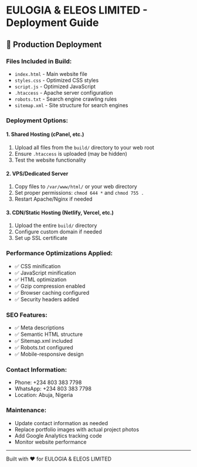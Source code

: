 # EULOGIA & ELEOS LIMITED - Deployment Guide

## 🚀 Production Deployment

### Files Included in Build:
- `index.html` - Main website file
- `styles.css` - Optimized CSS styles
- `script.js` - Optimized JavaScript
- `.htaccess` - Apache server configuration
- `robots.txt` - Search engine crawling rules
- `sitemap.xml` - Site structure for search engines

### Deployment Options:

#### 1. Shared Hosting (cPanel, etc.)
1. Upload all files from the `build/` directory to your web root
2. Ensure `.htaccess` is uploaded (may be hidden)
3. Test the website functionality

#### 2. VPS/Dedicated Server
1. Copy files to `/var/www/html/` or your web directory
2. Set proper permissions: `chmod 644 *` and `chmod 755 .`
3. Restart Apache/Nginx if needed

#### 3. CDN/Static Hosting (Netlify, Vercel, etc.)
1. Upload the entire `build/` directory
2. Configure custom domain if needed
3. Set up SSL certificate

### Performance Optimizations Applied:
- ✅ CSS minification
- ✅ JavaScript minification
- ✅ HTML optimization
- ✅ Gzip compression enabled
- ✅ Browser caching configured
- ✅ Security headers added

### SEO Features:
- ✅ Meta descriptions
- ✅ Semantic HTML structure
- ✅ Sitemap.xml included
- ✅ Robots.txt configured
- ✅ Mobile-responsive design

### Contact Information:
- Phone: +234 803 383 7798
- WhatsApp: +234 803 383 7798
- Location: Abuja, Nigeria

### Maintenance:
- Update contact information as needed
- Replace portfolio images with actual project photos
- Add Google Analytics tracking code
- Monitor website performance

---
Built with ❤️ for EULOGIA & ELEOS LIMITED
